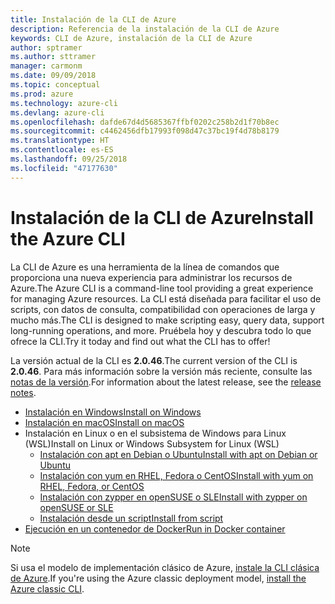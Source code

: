 ```yaml
---
title: Instalación de la CLI de Azure
description: Referencia de la instalación de la CLI de Azure
keywords: CLI de Azure, instalación de la CLI de Azure
author: sptramer
ms.author: sttramer
manager: carmonm
ms.date: 09/09/2018
ms.topic: conceptual
ms.prod: azure
ms.technology: azure-cli
ms.devlang: azure-cli
ms.openlocfilehash: dafde67d4d5685367ffbf0202c258b2d1f70b8ec
ms.sourcegitcommit: c4462456dfb17993f098d47c37bc19f4d78b8179
ms.translationtype: HT
ms.contentlocale: es-ES
ms.lasthandoff: 09/25/2018
ms.locfileid: "47177630"
---
```

# <a name="install-the-azure-cli"></a><span data-ttu-id="ea9c2-104">Instalación de la CLI de Azure</span><span class="sxs-lookup"><span data-stu-id="ea9c2-104">Install the Azure CLI</span></span>

<span data-ttu-id="ea9c2-105">La CLI de Azure es una herramienta de la línea de comandos que proporciona una nueva experiencia para administrar los recursos de Azure.</span><span class="sxs-lookup"><span data-stu-id="ea9c2-105">The Azure CLI is a command-line tool providing a great experience for managing Azure resources.</span></span> <span data-ttu-id="ea9c2-106">La CLI está diseñada para facilitar el uso de scripts, con datos de consulta, compatibilidad con operaciones de larga y mucho más.</span><span class="sxs-lookup"><span data-stu-id="ea9c2-106">The CLI is designed to make scripting easy, query data, support long-running operations, and more.</span></span> <span data-ttu-id="ea9c2-107">Pruébela hoy y descubra todo lo que ofrece la CLI.</span><span class="sxs-lookup"><span data-stu-id="ea9c2-107">Try it today and find out what the CLI has to offer!</span></span>

<span data-ttu-id="ea9c2-108">La versión actual de la CLI es __2.0.46__.</span><span class="sxs-lookup"><span data-stu-id="ea9c2-108">The current version of the CLI is __2.0.46__.</span></span> <span data-ttu-id="ea9c2-109">Para más información sobre la versión más reciente, consulte las [notas de la versión](release-notes-azure-cli.md).</span><span class="sxs-lookup"><span data-stu-id="ea9c2-109">For information about the latest release, see the [release notes](release-notes-azure-cli.md).</span></span>

* [<span data-ttu-id="ea9c2-110">Instalación en Windows</span><span class="sxs-lookup"><span data-stu-id="ea9c2-110">Install on Windows</span></span>](install-azure-cli-windows.md)
* [<span data-ttu-id="ea9c2-111">Instalación en macOS</span><span class="sxs-lookup"><span data-stu-id="ea9c2-111">Install on macOS</span></span>](install-azure-cli-macos.md)
* <span data-ttu-id="ea9c2-112">Instalación en Linux o en el subsistema de Windows para Linux (WSL)</span><span class="sxs-lookup"><span data-stu-id="ea9c2-112">Install on Linux or Windows Subsystem for Linux (WSL)</span></span>
  * [<span data-ttu-id="ea9c2-113">Instalación con apt en Debian o Ubuntu</span><span class="sxs-lookup"><span data-stu-id="ea9c2-113">Install with apt on Debian or Ubuntu</span></span>](install-azure-cli-apt.md)
  * [<span data-ttu-id="ea9c2-114">Instalación con yum en RHEL, Fedora o CentOS</span><span class="sxs-lookup"><span data-stu-id="ea9c2-114">Install with yum on RHEL, Fedora, or CentOS</span></span>](install-azure-cli-yum.md)
  * [<span data-ttu-id="ea9c2-115">Instalación con zypper en openSUSE o SLE</span><span class="sxs-lookup"><span data-stu-id="ea9c2-115">Install with zypper on openSUSE or SLE</span></span>](install-azure-cli-zypper.md)
  * [<span data-ttu-id="ea9c2-116">Instalación desde un script</span><span class="sxs-lookup"><span data-stu-id="ea9c2-116">Install from script</span></span>](install-azure-cli-linux.md)
* [<span data-ttu-id="ea9c2-117">Ejecución en un contenedor de Docker</span><span class="sxs-lookup"><span data-stu-id="ea9c2-117">Run in Docker container</span></span>](run-azure-cli-docker.md)

> [!NOTE]
> <span data-ttu-id="ea9c2-118">Si usa el modelo de implementación clásico de Azure, [instale la CLI clásica de Azure](install-classic-cli.md).</span><span class="sxs-lookup"><span data-stu-id="ea9c2-118">If you're using the Azure classic deployment model, [install the Azure classic CLI](install-classic-cli.md).</span></span>
